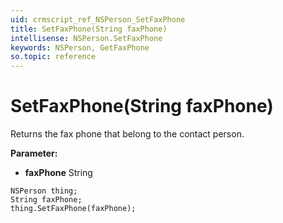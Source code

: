```yaml
---
uid: crmscript_ref_NSPerson_SetFaxPhone
title: SetFaxPhone(String faxPhone)
intellisense: NSPerson.SetFaxPhone
keywords: NSPerson, GetFaxPhone
so.topic: reference
---
```


# SetFaxPhone(String faxPhone)

Returns the fax phone that belong to the contact person.

**Parameter:** 
 - **faxPhone** String

```crmscript
NSPerson thing;
String faxPhone;
thing.SetFaxPhone(faxPhone);
```

